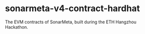 # sonarmeta-v4-contract-hardhat
The EVM contracts of SonarMeta, built during the ETH Hangzhou Hackathon.
